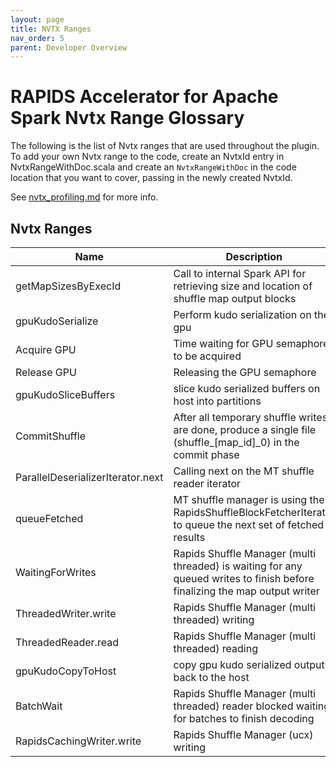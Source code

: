 ```yaml
---
layout: page
title: NVTX Ranges
nav_order: 5
parent: Developer Overview
---
```

<!-- Generated by NvtxRangeDocs.help. DO NOT EDIT! -->
# RAPIDS Accelerator for Apache Spark Nvtx Range Glossary
The following is the list of Nvtx ranges that are used throughout
the plugin. To add your own Nvtx range to the code, create an NvtxId
entry in NvtxRangeWithDoc.scala and create an `NvtxRangeWithDoc` in the
code location that you want to cover, passing in the newly created NvtxId.

See [nvtx_profiling.md](https://nvidia.github.io/spark-rapids/docs/dev/nvtx_profiling.html) for more info.



## Nvtx Ranges

Name | Description
-----|-------------
getMapSizesByExecId|Call to internal Spark API for retrieving size and location of shuffle map output blocks
gpuKudoSerialize|Perform kudo serialization on the gpu
Acquire GPU|Time waiting for GPU semaphore to be acquired
Release GPU|Releasing the GPU semaphore
gpuKudoSliceBuffers|slice kudo serialized buffers on host into partitions
CommitShuffle|After all temporary shuffle writes are done, produce a single file (shuffle_[map_id]_0) in the commit phase
ParallelDeserializerIterator.next|Calling next on the MT shuffle reader iterator
queueFetched|MT shuffle manager is using the RapidsShuffleBlockFetcherIterator to queue the next set of fetched results
WaitingForWrites|Rapids Shuffle Manager (multi threaded) is waiting for any queued writes to finish before finalizing the map output writer
ThreadedWriter.write|Rapids Shuffle Manager (multi threaded) writing
ThreadedReader.read|Rapids Shuffle Manager (multi threaded) reading
gpuKudoCopyToHost|copy gpu kudo serialized outputs back to the host
BatchWait|Rapids Shuffle Manager (multi threaded) reader blocked waiting for batches to finish decoding
RapidsCachingWriter.write|Rapids Shuffle Manager (ucx) writing
